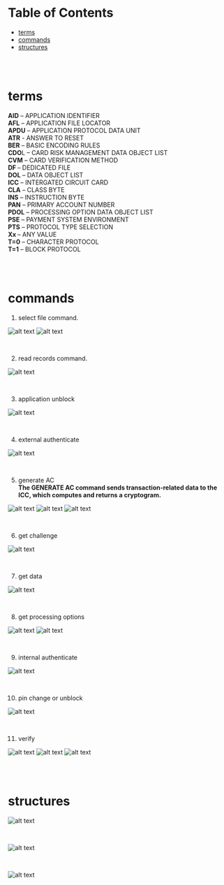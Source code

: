 # Table of Contents
- [terms](#terms)
- [commands](#commands)
- [structures](#structures)

<br>
<br>

# terms
<b>AID</b> – APPLICATION IDENTIFIER  
<b>AFL</b> – APPLICATION FILE LOCATOR  
<b>APDU</b> – APPLICATION PROTOCOL DATA UNIT  
<b>ATR</b>  - ANSWER TO RESET  
<b>BER</b> – BASIC ENCODING RULES  
<b>CDO</b>L – CARD RISK MANAGEMENT DATA OBJECT LIST  
<b>CVM</b> – CARD VERIFICATION METHOD  
<b>DF </b>– DEDICATED FILE  
<b>DOL</b> – DATA OBJECT LIST  
<b>ICC</b> – INTERGATED CIRCUIT CARD  
<b>CLA</b> – CLASS BYTE  
<b>INS</b> – INSTRUCTION BYTE  
<b>PAN</b> – PRIMARY ACCOUNT NUMBER  
<b>PDOL</b> – PROCESSING OPTION DATA OBJECT LIST  
<b>PSE</b> – PAYMENT SYSTEM ENVIRONMENT  
<b>PTS</b> – PROTOCOL TYPE SELECTION  
<b>Xx </b>– ANY VALUE  
<b>T=0</b> – CHARACTER PROTOCOL  
<b>T=1</b> – BLOCK PROTOCOL  

<br>
<br>

# commands
1) select file command.

![alt text](./images/select.png)
![alt text](./images/select1.png)

<br>

2) read records command.

![alt text](./images/recordRead.png)

<br>

3) application unblock

![alt text](./images/unblock.png)

<br>

4) external authenticate

![alt text](./images/extAuth.png)

<br>

5) generate AC  
<b>The GENERATE AC command sends transaction-related data to the ICC, which computes and returns a cryptogram.</b>

![alt text](./images/AcCryptoTypes.png)
![alt text](./images/GenAc.png)
![alt text](./images/GenAc1.png)

<br>

6) get challenge

![alt text](./images/GetChallenge.png)

<br>

7) get data

![alt text](./images/GetData.png)

<br>

8) get processing options

![alt text](./images/gpo.png)
![alt text](./images/DataField.png)

<br>

9) internal authenticate

![alt text](./images/IntAuth.png)

<br>

10) pin change or unblock

![alt text](./images/pinUn.png)

<br>

11) verify

![alt text](./images/verify.png)
![alt text](./images/verify2.png)
![alt text](./images/pinText.png)

<br>
<br>

# structures

![alt text](./images/structure2.png)

<br>

![alt text](./images/structure1.png)

<br>

![alt text](./images/structure3.png)
